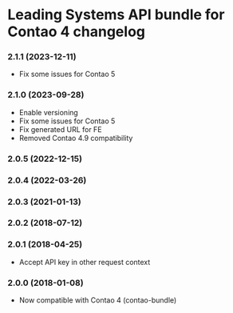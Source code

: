 Leading Systems API bundle for Contao 4 changelog
===========================================

### 2.1.1 (2023-12-11)
 * Fix some issues for Contao 5

### 2.1.0 (2023-09-28)
 * Enable versioning
 * Fix some issues for Contao 5
 * Fix generated URL for FE
 * Removed Contao 4.9 compatibility

### 2.0.5 (2022-12-15)

### 2.0.4 (2022-03-26)

### 2.0.3 (2021-01-13)

### 2.0.2 (2018-07-12)

### 2.0.1 (2018-04-25)
 * Accept API key in other request context

### 2.0.0 (2018-01-08)
 * Now compatible with Contao 4 (contao-bundle)

